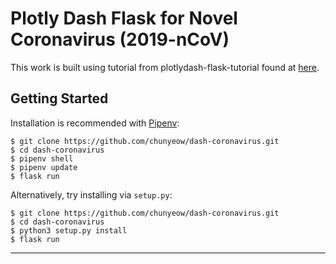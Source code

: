 # Plotly Dash Flask for Novel Coronavirus (2019-nCoV)

This work is built using tutorial from plotlydash-flask-tutorial found at [here](https://github.com/toddbirchard/plotlydash-flask-tutorial.git).

## Getting Started

Installation is recommended with [Pipenv](https://pipenv-fork.readthedocs.io/en/latest/):

```shell
$ git clone https://github.com/chunyeow/dash-coronavirus.git
$ cd dash-coronavirus
$ pipenv shell
$ pipenv update
$ flask run
```

Alternatively, try installing via `setup.py`:

```shell
$ git clone https://github.com/chunyeow/dash-coronavirus.git
$ cd dash-coronavirus
$ python3 setup.py install
$ flask run
```

-----

